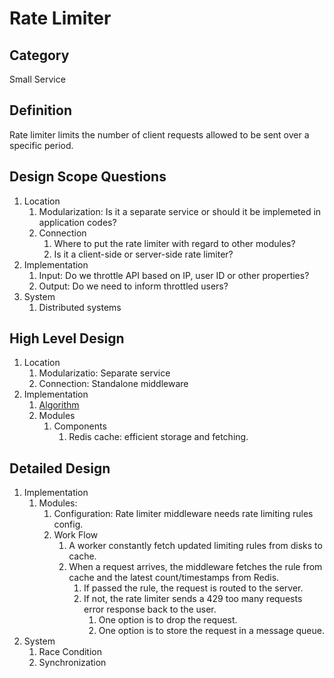 # Rate Limiter

## Category

Small Service

## Definition

Rate limiter limits the number of client requests allowed to be sent over a specific period.

## Design Scope Questions

1. Location
   1. Modularization: Is it a separate service or should it be implemeted in application codes?
   2. Connection
      1. Where to put the rate limiter with regard to other modules?
      2. Is it a client-side or server-side rate limiter?
2. Implementation
   1. Input: Do we throttle API based on IP, user ID or other properties?
   2. Output: Do we need to inform throttled users?
3. System
   1. Distributed systems

## High Level Design

1. Location
   1. Modularizatio: Separate service
   2. Connection: Standalone middleware
2. Implementation
   1. [Algorithm](./high_level_design/implementation/algorithm.md)
   2. Modules
      1. Components
         1. Redis cache: efficient storage and fetching.

## Detailed Design

1. Implementation
   1. Modules:
      1. Configuration: Rate limiter middleware needs rate limiting rules config.
      2. Work Flow
         1. A worker constantly fetch updated limiting rules from disks to cache.
         2. When a request arrives, the middleware fetches the rule from cache and the latest count/timestamps from Redis.
            1. If passed the rule, the request is routed to the server.
            2. If not, the rate limiter sends a 429 too many requests error response back to the user.
               1. One option is to drop the request.
               2. One option is to store the request in a message queue.
2. System
   1. Race Condition
   2. Synchronization
